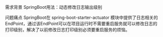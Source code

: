 需求背景
SpringBoot用法：动态修改日志输出级别

问题痛点
SpringBoot在 spring-boot-starter-actuator 模块中提供了日志相关的EndPoint，通过该EndPoint可以在项目运行时不需要重启服务就可以修改日志的打印级别，解决了以前修改日志打印级别必须要重启服务的烦恼。